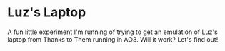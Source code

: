 # Luz's Laptop

A fun little experiment I'm running of trying to get an emulation of Luz's laptop from Thanks to Them running in AO3. Will it work? Let's find out!